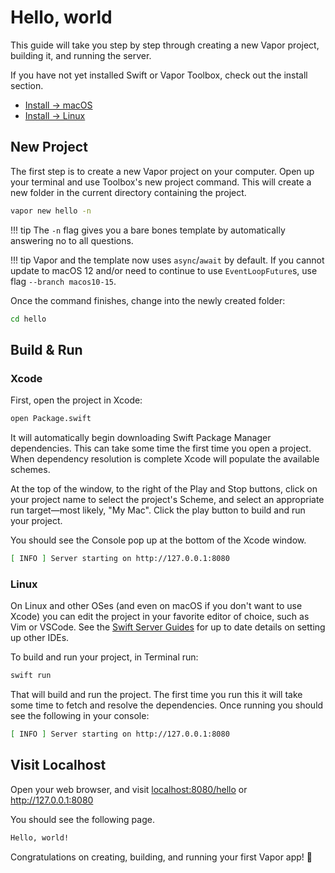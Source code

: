# Hello, world

This guide will take you step by step through creating a new Vapor project, building it, and running the server.

If you have not yet installed Swift or Vapor Toolbox, check out the install section.

- [Install &rarr; macOS](install/macos.md)
- [Install &rarr; Linux](install/linux.md)

## New Project

The first step is to create a new Vapor project on your computer. Open up your terminal and use Toolbox's new project command. This will create a new folder in the current directory containing the project.

```sh
vapor new hello -n
```

!!! tip
	The `-n` flag gives you a bare bones template by automatically answering no to all questions.

!!! tip
	Vapor and the template now uses `async`/`await` by default.
	If you cannot update to macOS 12 and/or need to continue to use `EventLoopFuture`s, 
	use flag `--branch macos10-15`.

Once the command finishes, change into the newly created folder:


```sh
cd hello
``` 

## Build & Run

### Xcode

First, open the project in Xcode:

```sh
open Package.swift
```

It will automatically begin downloading Swift Package Manager dependencies. This can take some time the first time you open a project. When dependency resolution is complete Xcode will populate the available schemes. 

At the top of the window, to the right of the Play and Stop buttons, click on your project name to select the project's Scheme, and select an appropriate run target—most likely, "My Mac". Click the play button to build and run your project.

You should see the Console pop up at the bottom of the Xcode window.

```sh
[ INFO ] Server starting on http://127.0.0.1:8080
```

### Linux

On Linux and other OSes (and even on macOS if you don't want to use Xcode) you can edit the project in your favorite editor of choice, such as Vim or VSCode. See the [Swift Server Guides](https://github.com/swift-server/guides/blob/main/docs/setup-and-ide-alternatives.md) for up to date details on setting up other IDEs.

To build and run your project, in Terminal run:

```sh
swift run
```

That will build and run the project. The first time you run this it will take some time to fetch and resolve the dependencies. Once running you should see the following in your console:

```sh
[ INFO ] Server starting on http://127.0.0.1:8080
```

## Visit Localhost

Open your web browser, and visit <a href="http://localhost:8080/hello" target="_blank">localhost:8080/hello</a> or <a href="http://127.0.0.1:8080" target="_blank">http://127.0.0.1:8080</a>

You should see the following page.

```html
Hello, world!
```

Congratulations on creating, building, and running your first Vapor app! 🎉

